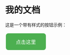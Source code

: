 <style>
.button {
    background-color: #4CAF50; /* Green */
    border: none;
    color: white;
    padding: 15px 32px;
    text-align: center;
    text-decoration: none;
    display: inline-block;
    font-size: 16px;
    margin: 4px 2px;
    cursor: pointer;
    border-radius: 8px;
}
</style>

# 我的文档

这是一个带有样式的按钮示例：

<a href="https://example.com" class="button">点击这里</a>